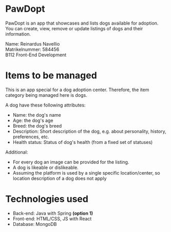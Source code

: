 # PawDopt 

PawDopt is an app that showcases and lists dogs available for adoption. You can create, view, remove or update listings of dogs and their information.

Name: Reinardus Navellio  
Matrikelnummer: 584456  
B112 Front-End Development

# Items to be managed
This is an app special for a dog adoption center. Therefore, the item category being managed here is dogs.

A dog have these following attributes:

- Name: the dog's name
- Age: the dog's age
- Breed: the dog's breed
- Description: Short description of the dog, e.g. about personality, history, preferences, etc.
- Health status: Status of dog's health (from a fixed set of statuses) 

Additional:
- For every dog an image can be provided for the listing. 
- A dog is likeable or dislikeable.
- Assuming the platform is used by a single specific location/center, so location description of a dog does not apply

# Technologies used
- Back-end: Java with Spring **(option 1)** 
- Front-end: HTML/CSS, JS with React
- Database: MongoDB


